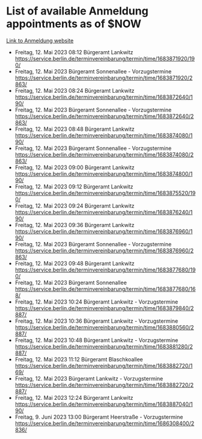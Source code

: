 # List of available Anmeldung appointments as of $NOW
[Link to Anmeldung website](https://service.berlin.de/terminvereinbarung/termin/tag.php?termin=1&anliegen[]=120686&dienstleisterlist=122210,122217,327316,122219,327312,122227,327314,122231,327346,122243,327348,122254,122252,329742,122260,329745,122262,329748,122271,327278,122273,327274,122277,327276,330436,122280,327294,122282,327290,122284,327292,122291,327270,122285,327266,122286,327264,122296,327268,150230,329760,122297,327286,122294,327284,122312,329763,122314,329775,122304,327330,122311,327334,122309,327332,317869,122281,327352,122279,329772,122283,122276,327324,122274,327326,122267,329766,122246,327318,122251,327320,122257,327322,122208,327298,122226,327300&herkunft=http%3A%2F%2Fservice.berlin.de%2Fdienstleistung%2F120686%2F)
- Freitag, 12. Mai 2023 08:12 Bürgeramt Lankwitz https://service.berlin.de/terminvereinbarung/termin/time/1683871920/190/
- Freitag, 12. Mai 2023  Bürgeramt Sonnenallee - Vorzugstermine https://service.berlin.de/terminvereinbarung/termin/time/1683871920/2863/
- Freitag, 12. Mai 2023 08:24 Bürgeramt Lankwitz https://service.berlin.de/terminvereinbarung/termin/time/1683872640/190/
- Freitag, 12. Mai 2023  Bürgeramt Sonnenallee - Vorzugstermine https://service.berlin.de/terminvereinbarung/termin/time/1683872640/2863/
- Freitag, 12. Mai 2023 08:48 Bürgeramt Lankwitz https://service.berlin.de/terminvereinbarung/termin/time/1683874080/190/
- Freitag, 12. Mai 2023  Bürgeramt Sonnenallee - Vorzugstermine https://service.berlin.de/terminvereinbarung/termin/time/1683874080/2863/
- Freitag, 12. Mai 2023 09:00 Bürgeramt Lankwitz https://service.berlin.de/terminvereinbarung/termin/time/1683874800/190/
- Freitag, 12. Mai 2023 09:12 Bürgeramt Lankwitz https://service.berlin.de/terminvereinbarung/termin/time/1683875520/190/
- Freitag, 12. Mai 2023 09:24 Bürgeramt Lankwitz https://service.berlin.de/terminvereinbarung/termin/time/1683876240/190/
- Freitag, 12. Mai 2023 09:36 Bürgeramt Lankwitz https://service.berlin.de/terminvereinbarung/termin/time/1683876960/190/
- Freitag, 12. Mai 2023  Bürgeramt Sonnenallee - Vorzugstermine https://service.berlin.de/terminvereinbarung/termin/time/1683876960/2863/
- Freitag, 12. Mai 2023 09:48 Bürgeramt Lankwitz https://service.berlin.de/terminvereinbarung/termin/time/1683877680/190/
- Freitag, 12. Mai 2023  Bürgeramt Sonnenallee https://service.berlin.de/terminvereinbarung/termin/time/1683877680/168/
- Freitag, 12. Mai 2023 10:24 Bürgeramt Lankwitz - Vorzugstermine https://service.berlin.de/terminvereinbarung/termin/time/1683879840/2887/
- Freitag, 12. Mai 2023 10:36 Bürgeramt Lankwitz - Vorzugstermine https://service.berlin.de/terminvereinbarung/termin/time/1683880560/2887/
- Freitag, 12. Mai 2023 10:48 Bürgeramt Lankwitz - Vorzugstermine https://service.berlin.de/terminvereinbarung/termin/time/1683881280/2887/
- Freitag, 12. Mai 2023 11:12 Bürgeramt Blaschkoallee https://service.berlin.de/terminvereinbarung/termin/time/1683882720/169/
- Freitag, 12. Mai 2023  Bürgeramt Lankwitz - Vorzugstermine https://service.berlin.de/terminvereinbarung/termin/time/1683882720/2887/
- Freitag, 12. Mai 2023 12:24 Bürgeramt Lankwitz https://service.berlin.de/terminvereinbarung/termin/time/1683887040/190/
- Freitag, 9. Juni 2023 13:00 Bürgeramt Heerstraße - Vorzugstermine https://service.berlin.de/terminvereinbarung/termin/time/1686308400/2836/
